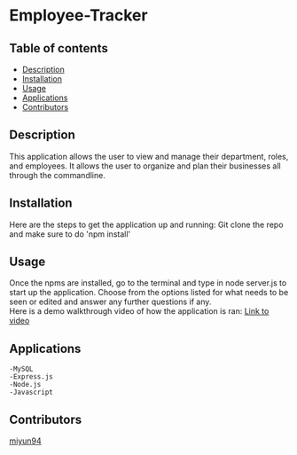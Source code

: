 # Employee-Tracker
  
## Table of contents
- [Description](#Description)
- [Installation](#Installation)
- [Usage](#Usage)
- [Applications](#Applications)
- [Contributors](#Contributors)

## Description
  This application allows the user to view and manage their department, roles, and employees. It allows the user to organize and plan their businesses all through the commandline.


## Installation
  Here are the steps to get the application up and running: 
  Git clone the repo and make sure to do 'npm install'

## Usage
  Once the npms are installed, go to the terminal and type in node server.js to start up the application. Choose from the options listed for what needs to be seen or edited and answer any further questions if any. 
  <br>
  Here is a demo walkthrough video of how the application is ran: [Link to video](!https://youtu.be/Iux0NcKr_N0)

## Applications
    -MySQL
    -Express.js
    -Node.js
    -Javascript


## Contributors 
  [miyun94](https://github.com/miyun94)
